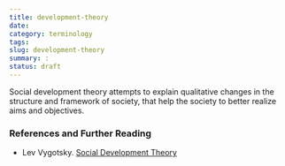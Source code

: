 ```yaml
---
title: development-theory
date:
category: terminology
tags:
slug: development-theory
summary: :
status: draft
---
```


<!--
icon: file-code-o
summary:
-->
<!--
---
layout: post
title:  social development theory
date:   2005-10-13 09:16:36
categories: concept, area of study
tags: development, social development, sustainable development,
permalink: /social-development_theory/
published: false
---
-->
Social development theory attempts to explain qualitative changes in the structure and framework of society, that help the society to better realize aims and objectives.


<!--
social change is

increasing awareness of social energies and skills and resources

leading to better organization that is able to harness the available social resources


When society senses new and better opportunities for progress it develops new forms of organization to exploit these openings successfully.

get the intended results.
-->
### References and Further Reading

* Lev Vygotsky. [Social Development Theory](http://www.instructionaldesign.org/theories/social-development.html)
